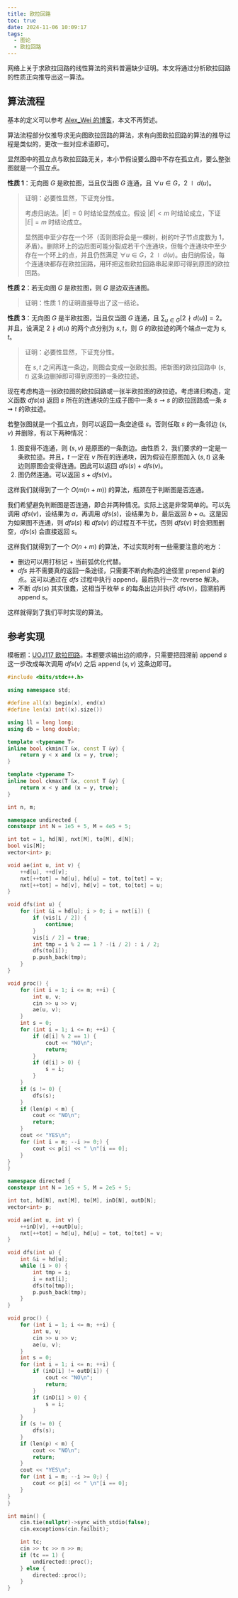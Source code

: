 ```yaml
---
title: 欧拉回路
toc: true
date: 2024-11-06 10:09:17
tags:
  - 图论
  - 欧拉回路
---
```


网络上关于求欧拉回路的线性算法的资料普遍缺少证明。本文将通过分析欧拉回路的性质正向推导出这一算法。

## 算法流程

基本的定义可以参考 [Alex_Wei 的博客](https://www.cnblogs.com/alex-wei/p/basic_graph_theory.html)，本文不再赘述。

算法流程部分仅推导求无向图欧拉回路的算法，求有向图欧拉回路的算法的推导过程是类似的，更改一些对应术语即可。

显然图中的孤立点与欧拉回路无关，本小节假设要么图中不存在孤立点，要么整张图就是一个孤立点。

**性质 1**：无向图 $G$ 是欧拉图，当且仅当图 $G$ 连通，且 $\forall u \in G$，$2 \mid d(u)$。

>   证明：必要性显然，下证充分性。
>
>   考虑归纳法。$|E| = 0$ 时结论显然成立。假设 $|E| < m$ 时结论成立，下证 $|E| = m$ 时结论成立。
>
>   显然图中至少存在一个环（否则图将会是一棵树，树的叶子节点度数为 $1$，矛盾）。删除环上的边后图可能分裂成若干个连通块，但每个连通块中至少存在一个环上的点，并且仍然满足 $\forall u \in G$，$2 \mid d(u)$。由归纳假设，每个连通块都存在欧拉回路，用环把这些欧拉回路串起来即可得到原图的欧拉回路。

**性质 2**：若无向图 $G$ 是欧拉图，则 $G$ 是边双连通图。

>   证明：性质 1 的证明直接导出了这一结论。

**性质 3**：无向图 $G$ 是半欧拉图，当且仅当图 $G$ 连通，且 $\sum_{u \in G} [2 \nmid d(u)] = 2$。并且，设满足 $2 \nmid d(u)$ 的两个点分别为 $s, t$，则 $G$ 的欧拉迹的两个端点一定为 $s, t$。

>   证明：必要性显然，下证充分性。
>
>   在 $s, t$ 之间再连一条边，则图会变成一张欧拉图。把新图的欧拉回路中 $(s, t)$ 这条边删掉即可得到原图的一条欧拉迹。

现在考虑构造一张欧拉图的欧拉回路或一张半欧拉图的欧拉迹。考虑递归构造，定义函数 $dfs(s)$ 返回 $s$ 所在的连通块的生成子图中一条 $s \rightsquigarrow s$ 的欧拉回路或一条 $s \rightsquigarrow t$ 的欧拉迹。

若整张图就是一个孤立点，则可以返回一条空途径 $s$。否则任取 $s$ 的一条邻边 $(s, v)$ 并删除，有以下两种情况：

1.  图变得不连通，则 $(s, v)$ 是原图的一条割边。由性质 2，我们要求的一定是一条欧拉迹。并且，$t$ 一定在 $v$ 所在的连通块，因为假设在原图加入 $(s, t)$ 这条边则原图会变得连通。因此可以返回 $dfs(s) + dfs(v)$。
2.  图仍然连通。可以返回 $s + dfs(v)$。

这样我们就得到了一个 $O(m (n + m))$ 的算法，瓶颈在于判断图是否连通。

我们希望避免判断图是否连通，即合并两种情况。实际上这是非常简单的。可以先调用 $dfs(v)$，设结果为 $a$，再调用 $dfs(s)$，设结果为 $b$，最后返回 $b + a$。这是因为如果图不连通，则 $dfs(s)$ 和 $dfs(v)$ 的过程互不干扰，否则 $dfs(v)$ 时会把图删空，$dfs(s)$ 会直接返回 $s$。

这样我们就得到了一个 $O(n + m)$ 的算法，不过实现时有一些需要注意的地方：

-   删边可以用打标记 + 当前弧优化代替。
-   $dfs$ 并不需要真的返回一条途径，只需要不断向构造的途径里 prepend 新的点。这可以通过在 $dfs$ 过程中执行 append，最后执行一次 reverse 解决。
-   不断 $dfs(s)$ 其实很蠢，这相当于枚举 $s$ 的每条出边并执行 $dfs(v)$，回溯前再 append $s$。

这样就得到了我们平时实现的算法。

## 参考实现

模板题：[UOJ117 欧拉回路](https://uoj.ac/problem/117)。本题要求输出边的顺序，只需要把回溯前 append $s$ 这一步改成每次调用 $dfs(v)$ 之后 append $(s, v)$ 这条边即可。

```c++
#include <bits/stdc++.h>

using namespace std;

#define all(x) begin(x), end(x)
#define len(x) int((x).size())

using ll = long long;
using db = long double;

template <typename T>
inline bool ckmin(T &x, const T &y) {
    return y < x and (x = y, true);
}

template <typename T>
inline bool ckmax(T &x, const T &y) {
    return x < y and (x = y, true);
}

int n, m;

namespace undirected {
constexpr int N = 1e5 + 5, M = 4e5 + 5;

int tot = 1, hd[N], nxt[M], to[M], d[N];
bool vis[M];
vector<int> p;

void ae(int u, int v) {
    ++d[u], ++d[v];
    nxt[++tot] = hd[u], hd[u] = tot, to[tot] = v;
    nxt[++tot] = hd[v], hd[v] = tot, to[tot] = u;
}

void dfs(int u) {
    for (int &i = hd[u]; i > 0; i = nxt[i]) {
        if (vis[i / 2]) {
            continue;
        }
        vis[i / 2] = true;
        int tmp = i % 2 == 1 ? -(i / 2) : i / 2;
        dfs(to[i]);
        p.push_back(tmp);
    }
}

void proc() {
    for (int i = 1; i <= m; ++i) {
        int u, v;
        cin >> u >> v;
        ae(u, v);
    }
    int s = 0;
    for (int i = 1; i <= n; ++i) {
        if (d[i] % 2 == 1) {
            cout << "NO\n";
            return;
        }
        if (d[i] > 0) {
            s = i;
        }
    }
    if (s != 0) {
        dfs(s);
    }
    if (len(p) < m) {
        cout << "NO\n";
        return;
    }
    cout << "YES\n";
    for (int i = m; --i >= 0;) {
        cout << p[i] << " \n"[i == 0];
    }
}
}

namespace directed {
constexpr int N = 1e5 + 5, M = 2e5 + 5;

int tot, hd[N], nxt[M], to[M], inD[N], outD[N];
vector<int> p;

void ae(int u, int v) {
    ++inD[v], ++outD[u];
    nxt[++tot] = hd[u], hd[u] = tot, to[tot] = v;
}

void dfs(int u) {
    int &i = hd[u];
    while (i > 0) {
        int tmp = i;
        i = nxt[i];
        dfs(to[tmp]);
        p.push_back(tmp);
    }
}

void proc() {
    for (int i = 1; i <= m; ++i) {
        int u, v;
        cin >> u >> v;
        ae(u, v);
    }
    int s = 0;
    for (int i = 1; i <= n; ++i) {
        if (inD[i] != outD[i]) {
            cout << "NO\n";
            return;
        }
        if (inD[i] > 0) {
            s = i;
        }
    }
    if (s != 0) {
        dfs(s);
    }
    if (len(p) < m) {
        cout << "NO\n";
        return;
    }
    cout << "YES\n";
    for (int i = m; --i >= 0;) {
        cout << p[i] << " \n"[i == 0];
    }
}
}

int main() {
    cin.tie(nullptr)->sync_with_stdio(false);
    cin.exceptions(cin.failbit);

    int tc;
    cin >> tc >> n >> m;
    if (tc == 1) {
        undirected::proc();
    } else {
        directed::proc();
    }
}
```
